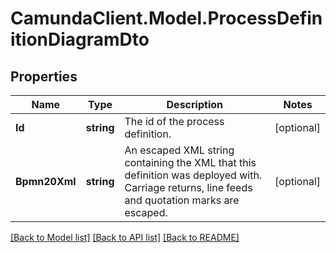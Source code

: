 # CamundaClient.Model.ProcessDefinitionDiagramDto
## Properties

Name | Type | Description | Notes
------------ | ------------- | ------------- | -------------
**Id** | **string** | The id of the process definition. | [optional] 
**Bpmn20Xml** | **string** | An escaped XML string containing the XML that this definition was deployed with. Carriage returns, line feeds and quotation marks are escaped. | [optional] 

[[Back to Model list]](../README.md#documentation-for-models) [[Back to API list]](../README.md#documentation-for-api-endpoints) [[Back to README]](../README.md)

